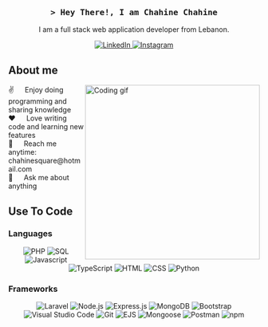 <!-- Intro section -->
<h3 align="center">
    <samp>&gt; Hey There!, I am <b>Chahine Chahine</b></samp>
</h3>

<!-- About me section -->
<p align="center">
    I am a full stack web application developer from Lebanon.
</p>

<!-- Social media badges -->
<p align="center">
    <a href="https://www.linkedin.com/in/chahine-chahine-5ba191276">
        <img src="https://img.shields.io/badge/LinkedIn-0077B5?style=for-the-badge&logo=linkedin&logoColor=white" alt="LinkedIn" />
    </a>
    <a href="https://instagram.com/chahinechahine1?igshid=NTc4MTIwNjQ2YQ==">
        <img src="https://img.shields.io/badge/Instagram-fe4164?style=for-the-badge&logo=instagram&logoColor=white" alt="Instagram" />
    </a>
</p>

<!-- About me details -->
## About me

<p>
    <img align="right" width="350" src="https://media.tenor.com/flflC6GFzO8AAAAM/sultan-alrefaei-programmer.gif" alt="Coding gif" />
    ✌️ &emsp; Enjoy doing programming and sharing knowledge<br />
    ❤️ &emsp; Love writing code and learning new features<br />
    📧 &emsp; Reach me anytime: chahinesquare@hotmail.com<br />
    💬 &emsp; Ask me about anything
</p>

<!-- Use To Code section -->
## Use To Code

### Languages
<p align="center">
    <img src="https://img.shields.io/badge/PHP-777BB4?style=for-the-badge&logo=php&logoColor=white" alt="PHP" />
    <img src="https://img.shields.io/badge/SQL-4479A1?style=for-the-badge&logo=sql&logoColor=white" alt="SQL" />
    <img src="https://img.shields.io/badge/Javascript-F0DB4F?style=for-the-badge&labelColor=black&logo=javascript&logoColor=F0DB4F" alt="Javascript" />
    <img src="https://img.shields.io/badge/TypeScript-3178C6?style=for-the-badge&logo=typescript&logoColor=white" alt="TypeScript" />
    <img src="https://img.shields.io/badge/HTML5-E34F26?style=for-the-badge&logo=html5&logoColor=white" alt="HTML" />
    <img src="https://img.shields.io/badge/CSS3-1572B6?style=for-the-badge&logo=css3&logoColor=white" alt="CSS" />
    <img src="https://img.shields.io/badge/Python-3776AB?style=for-the-badge&logo=python&logoColor=white" alt="Python" />
</p>

### Frameworks
<p align="center">
    <img src="https://img.shields.io/badge/Laravel-FF2D20?style=for-the-badge&logo=laravel&logoColor=white" alt="Laravel" />
    <img src="https://img.shields.io/badge/Node.js-339933?style=for-the-badge&logo=node.js&logoColor=white" alt="Node.js" />
    <img src="https://img.shields.io/badge/Express.js-000000?style=for-the-badge&logo=express&logoColor=white" alt="Express.js" />
    <img src="https://img.shields.io/badge/MongoDB-47A248?style=for-the-badge&logo=mongodb&logoColor=white" alt="MongoDB" />
    <img src="https://img.shields.io/badge/Bootstrap-563D7C?style=for-the-badge&logo=bootstrap&logoColor=white" alt="Bootstrap" />
    <img src="https://img.shields.io/badge/Visual%20Studio%20Code-007ACC?style=for-the-badge&logo=visual-studio-code&logoColor=white" alt="Visual Studio Code" />
    <img src="https://img.shields.io/badge/Git-F05032?style=for-the-badge&logo=git&logoColor=white" alt="Git" />
    <img src="https://img.shields.io/badge/EJS-3776AB?style=for-the-badge&logo=ejs&logoColor=white" alt="EJS" />
    <img src="https://img.shields.io/badge/Mongoose-880000?style=for-the-badge&logo=mongoose&logoColor=white" alt="Mongoose" />
    <img src="https://img.shields.io/badge/Postman-FF6C37?style=for-the-badge&logo=postman&logoColor=white" alt="Postman" />
    <img src="https://img.shields.io/badge/npm-CB3837?style=for-the-badge&logo=npm&logoColor=white" alt="npm" />
</p>
